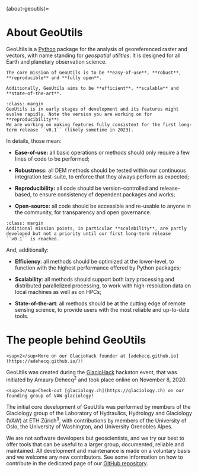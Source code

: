 (about-geoutils)=

# About GeoUtils


GeoUtils is a [Python](https://www.python.org/) package for the analysis of georeferenced raster and vectors, with name standing for _geospatial utilities_.
It is designed for all Earth and planetary observation science.


```{epigraph}
The core mission of GeoUtils is to be **easy-of-use**, **robust**, **reproducible** and **fully open**.

Additionally, GeoUtils aims to be **efficient**, **scalable** and **state-of-the-art**.
```

```{important}
:class: margin
GeoUtils is in early stages of development and its features might evolve rapidly. Note the version you are working on for
**reproducibility**!
We are working on making features fully consistent for the first long-term release ``v0.1`` (likely sometime in 2023).
```

In details, those mean:

- **Ease-of-use:** all basic operations or methods should only require a few lines of code to be performed;

- **Robustness:** all DEM methods should be tested within our continuous integration test-suite, to enforce that they always perform as expected;

- **Reproducibility:** all code should be version-controlled and release-based, to ensure consistency of dependent
  packages and works;

- **Open-source:** all code should be accessible and re-usable to anyone in the community, for transparency and open governance.

```{note}
:class: margin
Additional mission points, in particular **scalability**, are partly developed but not a priority until our first long-term release ``v0.1`` is reached.
```

And, additionally:

- **Efficiency**: all methods should be optimized at the lower-level, to function with the highest performance offered by Python packages;

- **Scalability**: all methods should support both lazy processing and distributed parallelized processing, to work with high-resolution data on local machines as well as on HPCs;

- **State-of-the-art**: all methods should be at the cutting edge of remote sensing science, to provide users with the most reliable and up-to-date tools.


# The people behind GeoUtils

```{margin}
<sup>2</sup>More on our GlacioHack founder at [adehecq.github.io](https://adehecq.github.io/)!
```

GeoUtils was created during the [GlacioHack](https://github.com/GlacioHack) hackaton event, that was initiated by
Amaury Dehecq<sup>2</sup> and took place online on November 8, 2020.

```{margin}
<sup>3</sup>Check-out [glaciology.ch](https://glaciology.ch) on our founding group of VAW glaciology!
```

The initial core development of GeoUtils was performed by members of the Glaciology group of the Laboratory of Hydraulics, Hydrology and
Glaciology (VAW) at ETH Zürich<sup>3</sup>, with contributions by members of the University of Oslo, the University of Washington, and University
Grenobles Alpes.

We are not software developers but geoscientists, and we try our best to offer tools that can be useful to a larger group,
documented, reliable and maintained. All development and maintenance is made on a voluntary basis and we welcome
any new contributors. See some information on how to contribute in the dedicated page of our
[GitHub repository](https://github.com/GlacioHack/geoutils/blob/main/CONTRIBUTING.md).

